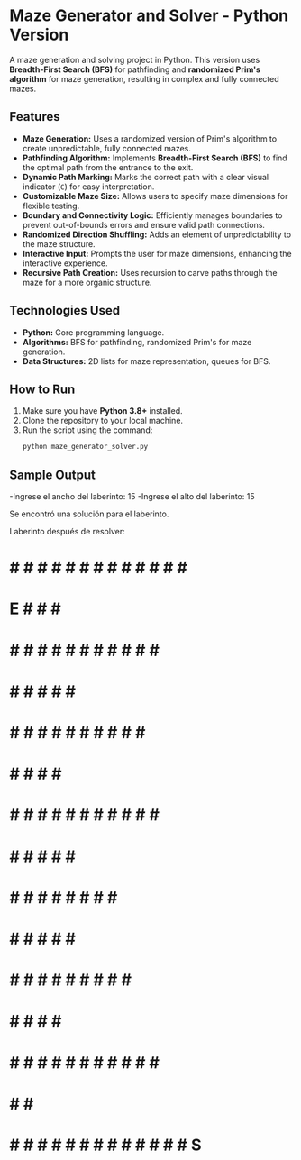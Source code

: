 # Maze Generator and Solver - Python Version

A maze generation and solving project in Python. This version uses **Breadth-First Search (BFS)** for pathfinding and **randomized Prim's algorithm** for maze generation, resulting in complex and fully connected mazes.

## Features
- **Maze Generation:** Uses a randomized version of Prim's algorithm to create unpredictable, fully connected mazes.
- **Pathfinding Algorithm:** Implements **Breadth-First Search (BFS)** to find the optimal path from the entrance to the exit.
- **Dynamic Path Marking:** Marks the correct path with a clear visual indicator (`C`) for easy interpretation.
- **Customizable Maze Size:** Allows users to specify maze dimensions for flexible testing.
- **Boundary and Connectivity Logic:** Efficiently manages boundaries to prevent out-of-bounds errors and ensure valid path connections.
- **Randomized Direction Shuffling:** Adds an element of unpredictability to the maze structure.
- **Interactive Input:** Prompts the user for maze dimensions, enhancing the interactive experience.
- **Recursive Path Creation:** Uses recursion to carve paths through the maze for a more organic structure.

## Technologies Used
- **Python:** Core programming language.
- **Algorithms:** BFS for pathfinding, randomized Prim's for maze generation.
- **Data Structures:** 2D lists for maze representation, queues for BFS.

## How to Run
1. Make sure you have **Python 3.8+** installed.
2. Clone the repository to your local machine.
3. Run the script using the command:
   ```bash
   python maze_generator_solver.py

## Sample Output
-Ingrese el ancho del laberinto: 15
-Ingrese el alto del laberinto: 15

Se encontró una solución para el laberinto.

Laberinto después de resolver:
# # # # # # # # # # # # # # #
# E   #       #       #     #
# # # # # # # # # #   # #   #
#       #   #     #   #   # #
# # #   #   # # # #   # # # #
#   #   #   #     #         #
#   #   # # # # # # # # # # #
#   #   #   #       #   #   #
#   #   #   # # #   #   # # #
#   #   #   #   #   #       #
#   #   # # #   # # # # #   #
#   #       #   #         # #
#   # # # # # # # # # # #   #
#     #           #         #
# # # # # # # # # # # # # # S

